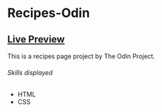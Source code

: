# Recipes-Odin

## <a href="https://brodeed.github.io/recipes-odin/">Live Preview</a><br>

This is a recipes page project by The Odin Project.

###### Skills displayed

- HTML
- CSS

